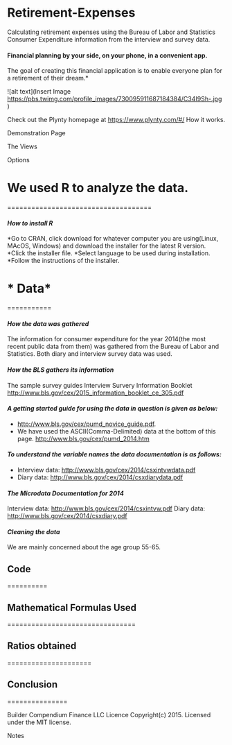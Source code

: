 # Retirement-Expenses
Calculating retirement expenses using the Bureau of Labor and Statistics Consumer Expenditure information from the interview and survey data.

#### Financial planning by your side, on your phone, in a convenient app.
The goal of creating this financial application is to enable everyone plan for a retirement of their dream.*

![alt text](Insert Image https://pbs.twimg.com/profile_images/730095911687184384/C34I9Sh-.jpg )


[logo]: https://www.google.com/search?q=plynty&espv=2&biw=1920&bih=964&tbm=isch&imgil=9167o9lhpBQwiM%253A%253B402upgbBUCcaDM%253Bhttps%25253A%25252F%25252Ftwitter.com%25252Fplynty&source=iu&pf=m&fir=9167o9lhpBQwiM%253A%252C402upgbBUCcaDM%252C_&usg=__X3RuWrIarZNu3C9HexsTZmNqcSw%3D&dpr=1&ved=0ahUKEwi5s9nxwJjNAhXIJB4KHTnHCtIQyjcIMg&ei=tBlYV7mJDsjJeLmOq5AN#imgrc=9167o9lhpBQwiM%3A

Check out the Plynty homepage at https://www.plynty.com/#/
How it works.

Demonstration Page

The Views

Options
 
# **We used R to analyze the data.**
====================================

#### *How to install R*

*Go to CRAN, click download for whatever computer you are using(Linux, MAcOS, Windows) and download the installer for the latest R version.
*Click the installer file.
*Select language to be used during installation.
*Follow the instructions of the installer.

# * Data*
===========
#### *How the data was gathered*
The information for consumer expenditure for the year 2014(the most recent public data from them) was gathered from the Bureau of Labor and Statistics. Both diary and interview survey data was used.

#### *How the BLS gathers its information*
The sample survey guides 
Interview Survery Information Booklet http://www.bls.gov/cex/2015_information_booklet_ce_305.pdf

#### *A getting started guide for using the data in question is given as below:*
* http://www.bls.gov/cex/pumd_novice_guide.pdf.
* We have used the ASCII(Comma-Delimited) data at the bottom of this page.
http://www.bls.gov/cex/pumd_2014.htm

#### *To understand the variable names the data documentation is as follows:*
* Interview data: http://www.bls.gov/cex/2014/csxintvwdata.pdf
* Diary data: http://www.bls.gov/cex/2014/csxdiarydata.pdf

#### *The Microdata Documentation for 2014*
Interview data: http://www.bls.gov/cex/2014/csxintvw.pdf
Diary data: http://www.bls.gov/cex/2014/csxdiary.pdf

#### *Cleaning the data*
We are mainly concerned about the age group 55-65.

## **Code**
==========

## **Mathematical Formulas Used**
================================

## **Ratios obtained**
=====================

## **Conclusion**
===============






Builder
Compendium Finance LLC
Licence
Copyright(c) 2015. Licensed under the MIT license.

Notes

  
